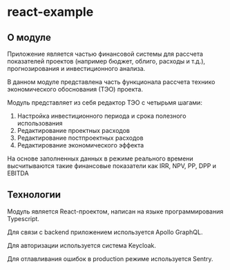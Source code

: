 # react-example

## О модуле

Приложение является частью финансовой системы для рассчета показателей проектов (например бюджет, облиго, расходы и т.д.), прогнозирования и инвестиционного анализа.

В данном модуле представлена часть функционала рассчета технико экономического обоснования (ТЭО) проекта.

Модуль представляет из себя редактор ТЭО с четырьмя шагами:

1. Настройка инвестиционного периода и срока полезного использования
2. Редактирование проектных расходов
3. Редактирование постпроектных расходов
4. Редактирование экономического эффекта

На основе заполненных данных в режиме реального времени высчитываются такие финансовые показатели как IRR, NPV, PP, DPP и EBITDA


## Технологии

Модуль является React-проектом, написан на языке программирования Typescript.

Для связи с backend приложением используется Apollo GraphQL.

Для авторизации используется система Keycloak.

Для отлавливания ошибок в production режиме используется Sentry.
